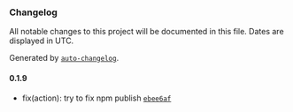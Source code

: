 ### Changelog

All notable changes to this project will be documented in this file. Dates are displayed in UTC.

Generated by [`auto-changelog`](https://github.com/CookPete/auto-changelog).

#### 0.1.9

- fix(action): try to fix npm publish [`ebee6af`](https://github.com/tctien342/comfyui-sdk/commit/ebee6af29be1009d2c3aad21ea2a73f2d27857fd)

